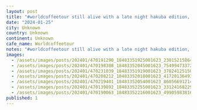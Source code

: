 ```yaml
---
layout: post
title: "#worldcoffeetour still alive with a late night hakuba edition, amazing little coffee roaster."
date: "2024-01-25"
city: Unknown
country: Unknown
continent: Unknown
cafe_name: Worldcoffeetour
notes: "#worldcoffeetour still alive with a late night hakuba edition, amazing little coffee roaster."
images:
  - /assets/images/posts/202401/470191290_18483351925001623_2301521586487020256_n_17971940165661008.jpg
  - /assets/images/posts/202401/470198388_18483352045001623_7549947337236423501_n_18321279286143556.jpg
  - /assets/images/posts/202401/470231039_18483351919001623_3782412515090150541_n_18023531611811066.jpg
  - /assets/images/posts/202401/470208212_18483352018001623_417201364937535879_n_17876170080020295.jpg
  - /assets/images/posts/202401/470219401_18483352054001623_8605669121490155097_n_18012893786156903.jpg
  - /assets/images/posts/202401/470139892_18483352255001623_3312416822981064764_n_18224025274252542.jpg
  - /assets/images/posts/202401/470190063_18483352216001623_4990598381636341358_n_18114148801358356.jpg
published: 1
---
```


